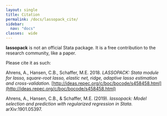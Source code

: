 ```yaml
---
layout: single
title: Citation
permalink: /docs/lassopack_cite/
sidebar:
  nav: "docs"
classes:  wide
---
```



**lassopack** is not an official Stata package. It is a free contribution to the research community, like a paper.  

Please cite it as such:

Ahrens, A., Hansen, C.B., Schaffer, M.E. 2018.  _LASSOPACK: Stata module for lasso, square-root lasso, elastic net, ridge, adaptive lasso estimation and cross-validation._  [http://ideas.repec.org/c/boc/bocode/s458458.html](http://ideas.repec.org/c/boc/bocode/s458458.html)

Ahrens, A., Hansen, C.B., & Schaffer, M.E. (2019). 
*lassopack: Model selection and prediction with regularized regression in Stata.* 
arXiv:1901.05397.